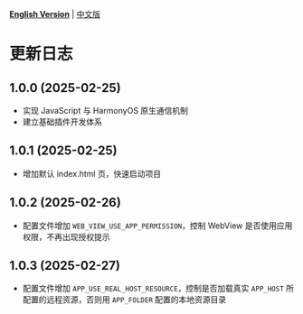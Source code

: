 [**English Version**](./CHANGELOG-EN.md) | [中文版](./CHANGELOG.md)

# 更新日志

## 1.0.0 (2025-02-25)
- 实现 JavaScript 与 HarmonyOS 原生通信机制
- 建立基础插件开发体系

## 1.0.1 (2025-02-25)
- 增加默认 index.html 页，快速启动项目

## 1.0.2 (2025-02-26)
- 配置文件增加 `WEB_VIEW_USE_APP_PERMISSION`，控制 WebView 是否使用应用权限，不再出现授权提示

## 1.0.3 (2025-02-27)
- 配置文件增加 `APP_USE_REAL_HOST_RESOURCE`，控制是否加载真实 `APP_HOST` 所配置的远程资源，否则用 `APP_FOLDER` 配置的本地资源目录
